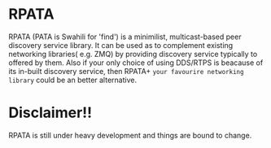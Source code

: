 # RPATA
RPATA (PATA is Swahili for 'find') is a minimilist, multicast-based peer discovery service library. It can be used as to complement existing networking libraries( e.g. ZMQ) by providing discovery service typically to offered by them. Also if your only choice of using DDS/RTPS is beacause of its in-built discovery service, then RPATA+ `your favourire networking library` could be an better alternative.

# Disclaimer!!

RPATA is still under heavy development and things are bound to change.
